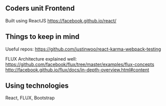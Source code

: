 ## Сoders unit Frontend

Built using ReactJS
https://facebook.github.io/react/

## Things to keep in mind

Useful repos:
https://github.com/justinwoo/react-karma-webpack-testing

FLUX Architecture explained well:
https://github.com/facebook/flux/tree/master/examples/flux-concepts
http://facebook.github.io/flux/docs/in-depth-overview.html#content

## Using technologies

React, FLUX, Bootstrap